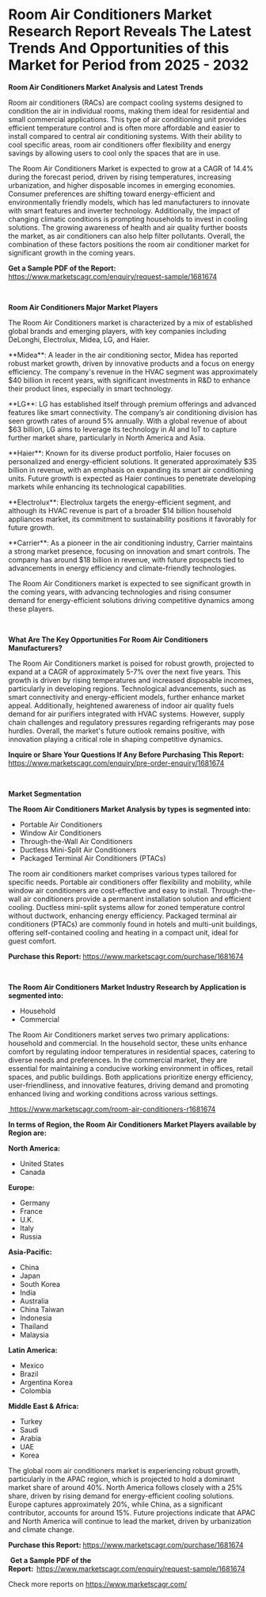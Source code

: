 <p><h1>Room Air Conditioners Market Research Report Reveals The Latest Trends And Opportunities of this Market for Period from 2025 - 2032</h1></p><p><strong>Room Air Conditioners Market Analysis and Latest Trends</strong></p>
<p><p>Room air conditioners (RACs) are compact cooling systems designed to condition the air in individual rooms, making them ideal for residential and small commercial applications. This type of air conditioning unit provides efficient temperature control and is often more affordable and easier to install compared to central air conditioning systems. With their ability to cool specific areas, room air conditioners offer flexibility and energy savings by allowing users to cool only the spaces that are in use.</p><p>The Room Air Conditioners Market is expected to grow at a CAGR of 14.4% during the forecast period, driven by rising temperatures, increasing urbanization, and higher disposable incomes in emerging economies. Consumer preferences are shifting toward energy-efficient and environmentally friendly models, which has led manufacturers to innovate with smart features and inverter technology. Additionally, the impact of changing climatic conditions is prompting households to invest in cooling solutions. The growing awareness of health and air quality further boosts the market, as air conditioners can also help filter pollutants. Overall, the combination of these factors positions the room air conditioner market for significant growth in the coming years.</p></p>
<p><strong>Get a Sample PDF of the Report:&nbsp;</strong> <a href="https://www.marketscagr.com/enquiry/request-sample/1681674?utm_campaign=3495&utm_medium=2&utm_source=Github&utm_content=ia&utm_term=05042025&utm_id=room-air-conditioners">https://www.marketscagr.com/enquiry/request-sample/1681674</a></p>
<p>&nbsp;</p>
<p><strong>Room Air Conditioners Major Market Players</strong></p>
<p><p>The Room Air Conditioners market is characterized by a mix of established global brands and emerging players, with key companies including DeLonghi, Electrolux, Midea, LG, and Haier. </p><p>**Midea**: A leader in the air conditioning sector, Midea has reported robust market growth, driven by innovative products and a focus on energy efficiency. The company's revenue in the HVAC segment was approximately $40 billion in recent years, with significant investments in R&D to enhance their product lines, especially in smart technology.</p><p>**LG**: LG has established itself through premium offerings and advanced features like smart connectivity. The company’s air conditioning division has seen growth rates of around 5% annually. With a global revenue of about $63 billion, LG aims to leverage its technology in AI and IoT to capture further market share, particularly in North America and Asia.</p><p>**Haier**: Known for its diverse product portfolio, Haier focuses on personalized and energy-efficient solutions. It generated approximately $35 billion in revenue, with an emphasis on expanding its smart air conditioning units. Future growth is expected as Haier continues to penetrate developing markets while enhancing its technological capabilities.</p><p>**Electrolux**: Electrolux targets the energy-efficient segment, and although its HVAC revenue is part of a broader $14 billion household appliances market, its commitment to sustainability positions it favorably for future growth.</p><p>**Carrier**: As a pioneer in the air conditioning industry, Carrier maintains a strong market presence, focusing on innovation and smart controls. The company has around $18 billion in revenue, with future prospects tied to advancements in energy efficiency and climate-friendly technologies.</p><p>The Room Air Conditioners market is expected to see significant growth in the coming years, with advancing technologies and rising consumer demand for energy-efficient solutions driving competitive dynamics among these players.</p></p>
<p>&nbsp;</p>
<p><strong>What Are The Key Opportunities For Room Air Conditioners Manufacturers?</strong></p>
<p><p>The Room Air Conditioners market is poised for robust growth, projected to expand at a CAGR of approximately 5-7% over the next five years. This growth is driven by rising temperatures and increased disposable incomes, particularly in developing regions. Technological advancements, such as smart connectivity and energy-efficient models, further enhance market appeal. Additionally, heightened awareness of indoor air quality fuels demand for air purifiers integrated with HVAC systems. However, supply chain challenges and regulatory pressures regarding refrigerants may pose hurdles. Overall, the market's future outlook remains positive, with innovation playing a critical role in shaping competitive dynamics.</p></p>
<p><strong>Inquire or Share Your Questions If Any Before Purchasing This Report:</strong> <a href="https://www.marketscagr.com/enquiry/pre-order-enquiry/1681674?utm_campaign=3495&utm_medium=2&utm_source=Github&utm_content=ia&utm_term=05042025&utm_id=room-air-conditioners">https://www.marketscagr.com/enquiry/pre-order-enquiry/1681674</a></p>
<p>&nbsp;</p>
<p><strong>Market Segmentation</strong></p>
<p><strong>The Room Air Conditioners Market Analysis by types is segmented into:</strong></p>
<p><ul><li>Portable Air Conditioners</li><li>Window Air Conditioners</li><li>Through-the-Wall Air Conditioners</li><li>Ductless Mini-Split Air Conditioners</li><li>Packaged Terminal Air Conditioners (PTACs)</li></ul></p>
<p><p>The room air conditioners market comprises various types tailored for specific needs. Portable air conditioners offer flexibility and mobility, while window air conditioners are cost-effective and easy to install. Through-the-wall air conditioners provide a permanent installation solution and efficient cooling. Ductless mini-split systems allow for zoned temperature control without ductwork, enhancing energy efficiency. Packaged terminal air conditioners (PTACs) are commonly found in hotels and multi-unit buildings, offering self-contained cooling and heating in a compact unit, ideal for guest comfort.</p></p>
<p><strong>Purchase this Report:&nbsp;</strong><a href="https://www.marketscagr.com/purchase/1681674?utm_campaign=3495&utm_medium=2&utm_source=Github&utm_content=ia&utm_term=05042025&utm_id=room-air-conditioners">https://www.marketscagr.com/purchase/1681674</a></p>
<p>&nbsp;</p>
<p><strong>The Room Air Conditioners Market Industry Research by Application is segmented into:</strong></p>
<p><ul><li>Household</li><li>Commercial</li></ul></p>
<p><p>The Room Air Conditioners market serves two primary applications: household and commercial. In the household sector, these units enhance comfort by regulating indoor temperatures in residential spaces, catering to diverse needs and preferences. In the commercial market, they are essential for maintaining a conducive working environment in offices, retail spaces, and public buildings. Both applications prioritize energy efficiency, user-friendliness, and innovative features, driving demand and promoting enhanced living and working conditions across various settings.</p></p>
<p><a href="https://www.marketscagr.com/room-air-conditioners-r1681674?utm_campaign=3495&utm_medium=2&utm_source=Github&utm_content=ia&utm_term=05042025&utm_id=room-air-conditioners">&nbsp;https://www.marketscagr.com/room-air-conditioners-r1681674</a></p>
<p><strong>In terms of Region, the Room Air Conditioners Market Players available by Region are:</strong></p>
<p>
    <p> <strong> North America: </strong>
        <ul>
            <li>United States</li>
            <li>Canada</li>
        </ul>
        </p> 
    <p> <strong> Europe: </strong>
        <ul>
            <li>Germany</li>
            <li>France</li>
            <li>U.K.</li>
            <li>Italy</li>
            <li>Russia</li>
        </ul>
        </p> 
    <p> <strong> Asia-Pacific: </strong>
        <ul>
            <li>China</li>
            <li>Japan</li>
            <li>South Korea</li>
            <li>India</li>
            <li>Australia</li>
            <li>China Taiwan</li>
            <li>Indonesia</li>
            <li>Thailand</li>
            <li>Malaysia</li>
        </ul>
        </p> 
    <p> <strong> Latin America: </strong>
        <ul>
            <li>Mexico</li>
            <li>Brazil</li>
            <li>Argentina Korea</li>
            <li>Colombia</li>
        </ul>
        </p> 
    <p> <strong> Middle East & Africa: </strong>
        <ul>
            <li>Turkey</li>
            <li>Saudi</li>
            <li>Arabia</li>
            <li>UAE</li>
            <li>Korea</li>
        </ul>
    </p>
    </p>
<p><p>The global room air conditioners market is experiencing robust growth, particularly in the APAC region, which is projected to hold a dominant market share of around 40%. North America follows closely with a 25% share, driven by rising demand for energy-efficient cooling solutions. Europe captures approximately 20%, while China, as a significant contributor, accounts for around 15%. Future projections indicate that APAC and North America will continue to lead the market, driven by urbanization and climate change.</p></p>
<p><strong>Purchase this Report: </strong><a href="https://www.marketscagr.com/purchase/1681674?utm_campaign=3495&utm_medium=2&utm_source=Github&utm_content=ia&utm_term=05042025&utm_id=room-air-conditioners">https://www.marketscagr.com/purchase/1681674</a></p>
<p>&nbsp;<strong>Get a Sample PDF of the Report:&nbsp;&nbsp;</strong><a href="https://www.marketscagr.com/enquiry/request-sample/1681674?utm_campaign=3495&utm_medium=2&utm_source=Github&utm_content=ia&utm_term=05042025&utm_id=room-air-conditioners">https://www.marketscagr.com/enquiry/request-sample/1681674</a></p>
<p><strong></strong></p>
<p>Check more reports on <a href="https://www.marketscagr.com/?utm_campaign=3495&utm_medium=2&utm_source=Github&utm_content=ia&utm_term=05042025&utm_id=room-air-conditioners">https://www.marketscagr.com/</a></p>